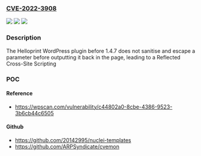 ### [CVE-2022-3908](https://cve.mitre.org/cgi-bin/cvename.cgi?name=CVE-2022-3908)
![](https://img.shields.io/static/v1?label=Product&message=Plug%20your%20WooCommerce%20into%20the%20largest%20catalog%20of%20customized%20print%20products%20from%20Helloprint&color=blue)
![](https://img.shields.io/static/v1?label=Version&message=%3D%200%20&color=brighgreen)
![](https://img.shields.io/static/v1?label=Vulnerability&message=CWE-79%20Cross-Site%20Scripting%20(XSS)&color=brighgreen)

### Description

The Helloprint WordPress plugin before 1.4.7 does not sanitise and escape a parameter before outputting it back in the page, leading to a Reflected Cross-Site Scripting

### POC

#### Reference
- https://wpscan.com/vulnerability/c44802a0-8cbe-4386-9523-3b6cb44c6505

#### Github
- https://github.com/20142995/nuclei-templates
- https://github.com/ARPSyndicate/cvemon

